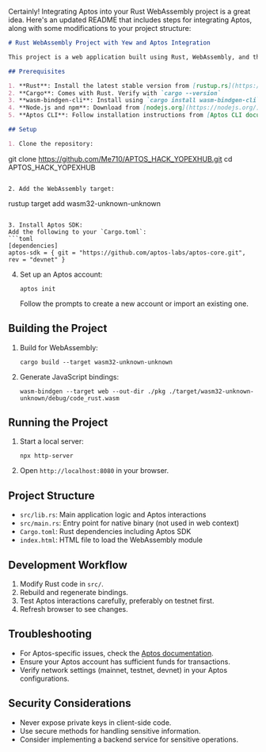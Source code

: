 Certainly! Integrating Aptos into your Rust WebAssembly project is a great idea. Here's an updated README that includes steps for integrating Aptos, along with some modifications to your project structure:

```markdown
# Rust WebAssembly Project with Yew and Aptos Integration

This project is a web application built using Rust, WebAssembly, and the Yew framework, with integration for the Aptos blockchain.

## Prerequisites

1. **Rust**: Install the latest stable version from [rustup.rs](https://rustup.rs/)
2. **Cargo**: Comes with Rust. Verify with `cargo --version`
3. **wasm-bindgen-cli**: Install using `cargo install wasm-bindgen-cli`
4. **Node.js and npm**: Download from [nodejs.org](https://nodejs.org/)
5. **Aptos CLI**: Follow installation instructions from [Aptos CLI documentation](https://aptos.dev/cli-tools/aptos-cli-tool/install-aptos-cli)

## Setup

1. Clone the repository:
   ```
   git clone https://github.com/Me710/APTOS_HACK_YOPEXHUB.git
   cd APTOS_HACK_YOPEXHUB
   ```

2. Add the WebAssembly target:
   ```
   rustup target add wasm32-unknown-unknown
   ```

3. Install Aptos SDK:
   Add the following to your `Cargo.toml`:
   ```toml
   [dependencies]
   aptos-sdk = { git = "https://github.com/aptos-labs/aptos-core.git", rev = "devnet" }
   ```

4. Set up an Aptos account:
   ```
   aptos init
   ```
   Follow the prompts to create a new account or import an existing one.

## Building the Project

1. Build for WebAssembly:
   ```
   cargo build --target wasm32-unknown-unknown
   ```

2. Generate JavaScript bindings:
   ```
   wasm-bindgen --target web --out-dir ./pkg ./target/wasm32-unknown-unknown/debug/code_rust.wasm
   ```

## Running the Project

1. Start a local server:
   ```
   npx http-server
   ```

2. Open `http://localhost:8080` in your browser.


## Project Structure

- `src/lib.rs`: Main application logic and Aptos interactions
- `src/main.rs`: Entry point for native binary (not used in web context)
- `Cargo.toml`: Rust dependencies including Aptos SDK
- `index.html`: HTML file to load the WebAssembly module

## Development Workflow

1. Modify Rust code in `src/`.
2. Rebuild and regenerate bindings.
3. Test Aptos interactions carefully, preferably on testnet first.
4. Refresh browser to see changes.

## Troubleshooting

- For Aptos-specific issues, check the [Aptos documentation](https://aptos.dev/).
- Ensure your Aptos account has sufficient funds for transactions.
- Verify network settings (mainnet, testnet, devnet) in your Aptos configurations.

## Security Considerations

- Never expose private keys in client-side code.
- Use secure methods for handling sensitive information.
- Consider implementing a backend service for sensitive operations.
